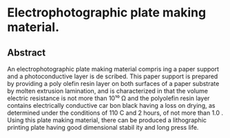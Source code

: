 # Electrophotographic plate making material.

## Abstract
An electrophotographic plate making material compris ing a paper support and a photoconductive layer is de scribed. This paper support is prepared by providing a poly olefin resin layer on both surfaces of a paper substrate by molten extrusion lamination, and is characterized in that the volume electric resistance is not more than 10¹⁰ Ω and the polyolefin resin layer contains electrically conductive car bon black having a loss on drying, as determined under the conditions of 110 C and 2 hours, of not more than 1.0 . Using this plate making material, there can be produced a lithographic printing plate having good dimensional stabil ity and long press life.